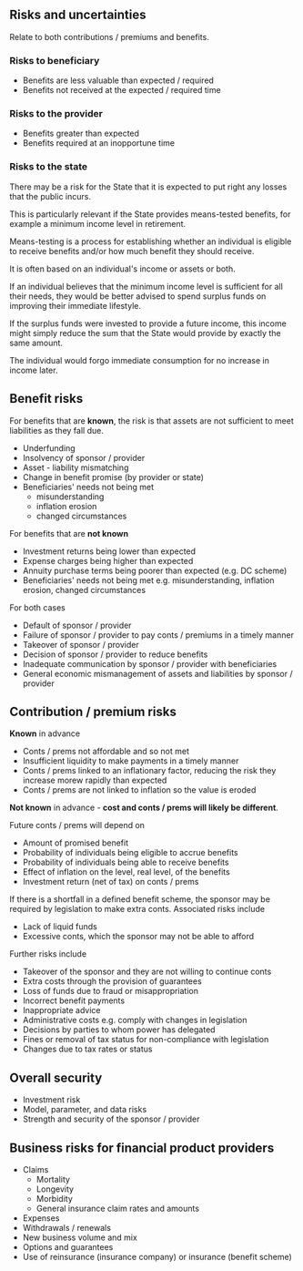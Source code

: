 ## Risks and uncertainties

Relate to both contributions / premiums and benefits.

### Risks to beneficiary

- Benefits are less valuable than expected / required
- Benefits not received at the expected / required time

### Risks to the provider

- Benefits greater than expected
- Benefits required at an inopportune time

### Risks to the state

There may be a risk for the State that it is expected to put right any losses that the public incurs.

This is particularly relevant if the State provides means-tested benefits, for example a minimum income level in retirement.

Means-testing is a process for establishing whether an individual is eligible to receive benefits and/or how much benefit they should receive.

It is often based on an individual's income or assets or both.

If an individual believes that the minimum income level is sufficient for all their needs, they would be better advised to spend surplus funds on improving their immediate lifestyle.

If the surplus funds were invested to provide a future income, this income might simply reduce the sum that the State would provide by exactly the same amount.

The individual would forgo immediate consumption for no increase in income later.

## Benefit risks

For benefits that are **known**, the risk is that assets are not sufficient to meet liabilities as they fall due.

- Underfunding
- Insolvency of sponsor / provider
- Asset - liability mismatching
- Change in benefit promise (by provider or state)
- Beneficiaries' needs not being met
    - misunderstanding
    - inflation erosion
    - changed circumstances

For benefits that are **not known**

- Investment returns being lower than expected
- Expense charges being higher than expected
- Annuity purchase terms being poorer than expected (e.g. DC scheme)
- Beneficiaries' needs not being met e.g. misunderstanding, inflation erosion,
changed circumstances

For both cases

- Default of sponsor / provider
- Failure of sponsor / provider to pay conts / premiums in a timely manner
- Takeover of sponsor / provider
- Decision of sponsor / provider to reduce benefits
- Inadequate communication by sponsor / provider with beneficiaries
- General economic mismanagement of assets and liabilities by sponsor / provider

## Contribution / premium risks

**Known** in advance

- Conts / prems not affordable and so not met
- Insufficient liquidity to make payments in a timely manner
- Conts / prems linked to an inflationary factor, reducing the risk they
increase morew rapidly than expected
- Conts / prems are not linked to inflation so the value is eroded

**Not known** in advance - **cost and conts / prems will likely be different**.

Future conts / prems will depend on

- Amount of promised benefit
- Probability of individuals being eligible to accrue benefits
- Probability of individuals being able to receive benefits
- Effect of inflation on the level, real level, of the benefits
- Investment return (net of tax) on conts / prems

If there is a shortfall in a defined benefit scheme, the sponsor may be required by legislation to make extra conts. Associated risks include

- Lack of liquid funds
- Excessive conts, which the sponsor may not be able to afford

Further risks include

- Takeover of the sponsor and they are not willing to continue conts
- Extra costs through the provision of guarantees
- Loss of funds due to fraud or misappropriation
- Incorrect benefit payments
- Inappropriate advice
- Administrative costs e.g. comply with changes in legislation
- Decisions by parties to whom power has delegated
- Fines or removal of tax status for non-compliance with legislation
- Changes due to tax rates or status

## Overall security

- Investment risk
- Model, parameter, and data risks
- Strength and security of the sponsor / provider

## Business risks for financial product providers

- Claims
    - Mortality
    - Longevity
    - Morbidity
    - General insurance claim rates and amounts
- Expenses
- Withdrawals / renewals
- New business volume and mix
- Options and guarantees
- Use of reinsurance (insurance company) or insurance (benefit scheme)
